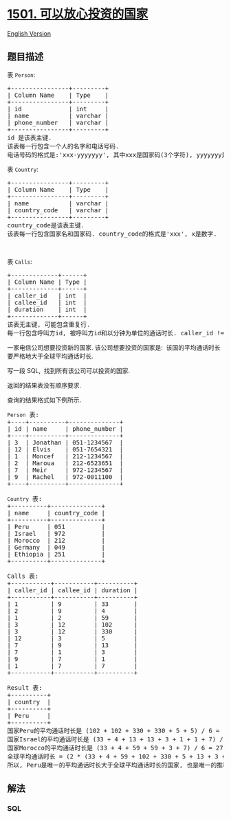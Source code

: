 # [1501. 可以放心投资的国家](https://leetcode-cn.com/problems/countries-you-can-safely-invest-in)

[English Version](https://github.com/yanglr/leetcode-ac/blob/master/assets/1500-1599/1501.Countries%20You%20Can%20Safely%20Invest%20In/README_EN.md)

## 题目描述

<!-- 这里写题目描述 -->

<p>表 <code>Person</code>:</p>

<pre>
+----------------+---------+
| Column Name    | Type    |
+----------------+---------+
| id             | int     |
| name           | varchar |
| phone_number   | varchar |
+----------------+---------+
id 是该表主键.
该表每一行包含一个人的名字和电话号码.
电话号码的格式是:'xxx-yyyyyyy', 其中xxx是国家码(3个字符), yyyyyyy是电话号码(7个字符), x和y都表示数字. 同时, 国家码和电话号码都可以包含前导0.
</pre>

<p>表 <code>Country</code>:</p>

<pre>
+----------------+---------+
| Column Name    | Type    |
+----------------+---------+
| name           | varchar |
| country_code   | varchar |
+----------------+---------+
country_code是该表主键.
该表每一行包含国家名和国家码. country_code的格式是'xxx', x是数字.
</pre>

<p> </p>

<p>表 <code>Calls</code>:</p>

<pre>
+-------------+------+
| Column Name | Type |
+-------------+------+
| caller_id   | int  |
| callee_id   | int  |
| duration    | int  |
+-------------+------+
该表无主键, 可能包含重复行.
每一行包含呼叫方id, 被呼叫方id和以分钟为单位的通话时长. caller_id != callee_id
</pre>

<p>一家电信公司想要投资新的国家. 该公司想要投资的国家是:  该国的平均通话时长要严格地大于全球平均通话时长.</p>

<p>写一段 SQL,  找到所有该公司可以投资的国家.</p>

<p>返回的结果表没有顺序要求.</p>

<p>查询的结果格式如下例所示.</p>

<pre>
<code>Person</code> 表:
+----+----------+--------------+
| id | name     | phone_number |
+----+----------+--------------+
| 3  | Jonathan | 051-1234567  |
| 12 | Elvis    | 051-7654321  |
| 1  | Moncef   | 212-1234567  |
| 2  | Maroua   | 212-6523651  |
| 7  | Meir     | 972-1234567  |
| 9  | Rachel   | 972-0011100  |
+----+----------+--------------+

<code>Country</code> 表:
+----------+--------------+
| name     | country_code |
+----------+--------------+
| Peru     | 051          |
| Israel   | 972          |
| Morocco  | 212          |
| Germany  | 049          |
| Ethiopia | 251          |
+----------+--------------+

Calls 表:
+-----------+-----------+----------+
| caller_id | callee_id | duration |
+-----------+-----------+----------+
| 1         | 9         | 33       |
| 2         | 9         | 4        |
| 1         | 2         | 59       |
| 3         | 12        | 102      |
| 3         | 12        | 330      |
| 12        | 3         | 5        |
| 7         | 9         | 13       |
| 7         | 1         | 3        |
| 9         | 7         | 1        |
| 1         | 7         | 7        |
+-----------+-----------+----------+

Result 表:
+----------+
| country  |
+----------+
| Peru     |
+----------+
国家Peru的平均通话时长是 (102 + 102 + 330 + 330 + 5 + 5) / 6 = 145.666667
国家Israel的平均通话时长是 (33 + 4 + 13 + 13 + 3 + 1 + 1 + 7) / 8 = 9.37500
国家Morocco的平均通话时长是 (33 + 4 + 59 + 59 + 3 + 7) / 6 = 27.5000 
全球平均通话时长 = (2 * (33 + 4 + 59 + 102 + 330 + 5 + 13 + 3 + 1 + 7)) / 20 = 55.70000
所以, Peru是唯一的平均通话时长大于全球平均通话时长的国家, 也是唯一的推荐投资的国家.
</pre>


## 解法

<!-- 这里可写通用的实现逻辑 -->

<!-- tabs:start -->

### **SQL**

```sql

```

<!-- tabs:end -->